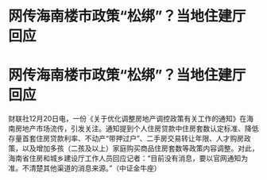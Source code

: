 # 网传海南楼市政策“松绑”？当地住建厅回应

# 网传海南楼市政策“松绑”？当地住建厅回应

财联社12月20日电，一份《关于优化调整房地产调控政策有关工作的通知》在海南房地产市场流传，引发关注。通知提到个人住房贷款中住房套数认定标准、降低存量首套住房贷款利率、不动产“带押过户”、二手房交易转让年限、人才购房政策，以及增加多孩（二孩及以上）家庭购买商品住房套数等政策内容调整。对此，海南省住房和城乡建设厅工作人员回应记者：“目前没有消息，要以官网通知为准。不清楚其他渠道的消息来源。”（中证金牛座）

